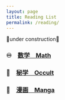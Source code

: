 ```yaml
---
layout: page
title: Reading List
permalink: /reading/
---
```

🚧under construction🚧


### ♾️　[数学　Math](https://leomaor.github.io/math)

### 🔮　[秘学　Occult](https://leomaor.github.io/occult)

### 🎎　[漫画　Manga](https://leomaor.github.io/manga)
